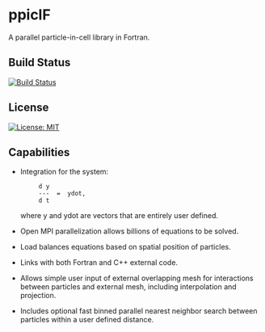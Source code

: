# ppiclF
A parallel particle-in-cell library in Fortran.

## Build Status
[![Build Status](https://travis-ci.org/dpzwick/ppiclF.svg?branch=master)](https://travis-ci.org/dpzwick/ppiclF)

## License
[![License: MIT](https://img.shields.io/badge/License-MIT-yellow.svg)](https://github.com/dpzwick/ppiclF/blob/master/LICENSE)

## Capabilities
* Integration for the system:
           
           d y
           ---  =  ydot, 
           d t
           
  where y and ydot are vectors that are entirely
  user defined.
       
* Open MPI parallelization allows billions of equations
  to be solved.
       
* Load balances equations based on spatial position of
  particles.

* Links with both Fortran and C++ external code.
       
* Allows simple user input of external overlapping mesh
  for interactions between particles and external mesh,
  including interpolation and projection.
       
* Includes optional fast binned parallel nearest neighbor
  search between particles within a user defined distance.
